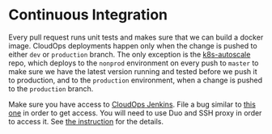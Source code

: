 # Continuous Integration

Every pull request runs unit tests and makes sure that we can build a docker
image. CloudOps deployments happen only when the change is pushed to either
`dev` or `production` branch. The only exception is the
[k8s-autoscale](https://github.com/mozilla-releng/k8s-autoscale) repo, which
deploys to the `nonprod` environment on every push to `master` to make sure we
have the latest version running and tested before we push it to production, and
to the `production` environment, when a change is pushed to the `production`
branch.

Make sure you have access to [CloudOps
Jenkins](https://ops-master.jenkinsv2.prod.mozaws.net/job/gcp-pipelines/job/relengworker/).
File a bug similar to [this
one](https://bugzilla.mozilla.org/show_bug.cgi?id=1568649) in order to get
access. You will need to use Duo and SSH proxy in order to access it. See [the
instruction](https://github.com/mozilla-services/cloudops-deployment#accessing-jenkins)
for the details.
